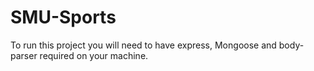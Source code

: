 # SMU-Sports
To run this project you will need to have express, Mongoose and body-parser required on your machine.
